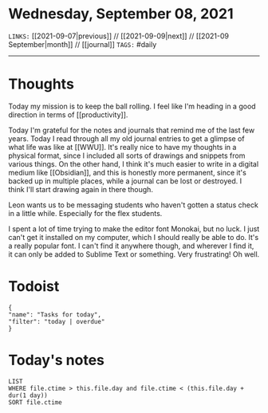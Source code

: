# Wednesday, September 08, 2021
`LINKS:` [[2021-09-07|previous]] // [[2021-09-09|next]] // [[2021-09 September|month]] // [[journal]] 
`TAGS:` #daily

---
# Thoughts
Today my mission is to keep the ball rolling. I feel like I'm heading in a good direction in terms of [[productivity]]. 

Today I'm grateful for the notes and journals that remind me of the last few years. Today I read through all my old journal entries to get a glimpse of what life was like at [[WWU]]. It's really nice to have my thoughts in a physical format, since I included all sorts of drawings and snippets from various things. On the other hand, I think it's much easier to write in a digital medium like [[Obsidian]], and this is honestly more permanent, since it's backed up in multiple places, while a journal can be lost or destroyed. I think I'll start drawing again in there though. 

Leon wants us to be messaging students who haven't gotten a status check in a little while. Especially for the flex students. 

I spent a lot of time trying to make the editor font Monokai, but no luck. I just can't get it installed on my computer, which I should really be able to do. It's a really popular font. I can't find it anywhere though, and wherever I find it, it can only be added to Sublime Text or something. Very frustrating! Oh well. 
 
# Todoist
```todoist
{
"name": "Tasks for today",
"filter": "today | overdue"
}
```

# Today's notes
```dataview
LIST 
WHERE file.ctime > this.file.day and file.ctime < (this.file.day + dur(1 day))
SORT file.ctime
```
